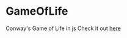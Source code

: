 # GameOfLife
Conway's Game of Life in js
Check it out [here](https://ryan0.github.io/conways-game-of-life/)

